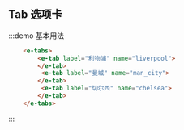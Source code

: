 ## Tab 选项卡

:::demo 基本用法
```html
    <e-tabs>
        <e-tab label="利物浦" name="liverpool">
        </e-tab>
         <e-tab label="曼城" name="man_city">
        </e-tab>
         <e-tab label="切尔西" name="chelsea">
        </e-tab>
    </e-tabs>
```
:::